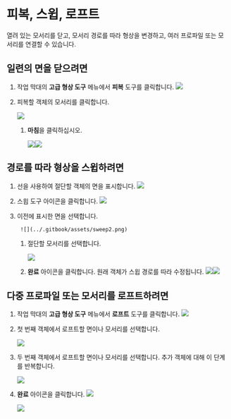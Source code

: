 # 피복, 스윕, 로프트

열려 있는 모서리를 닫고, 모서리 경로를 따라 형상을 변경하고, 여러 프로파일 또는 모서리를 연결할 수 있습니다.

## 일련의 면을 닫으려면

1. 작업 막대의 **고급 형상 도구** 메뉴에서 **피복** 도구를 클릭합니다. ![](<../.gitbook/assets/cover-tool (1).png>)
2. 피복할 객체의 모서리를 클릭합니다.

   ![](../.gitbook/assets/cover\_tool1.png)

   1. **마침**을 클릭하십시오.

      ![](<../.gitbook/assets/guid-e23d787e-5f90-4de1-b690-03306f0cb4b2-low (1) (1) (2).png>)![](../.gitbook/assets/cover-finish.PNG)

## 경로를 따라 형상을 스윕하려면

1. 선을 사용하여 절단할 객체의 면을 표시합니다. ![](../.gitbook/assets/sweep.png)
2. 스윕 도구 아이콘을 클릭합니다. ![](<../.gitbook/assets/sweep-tool (1).png>)
3. 이전에 표시한 면을 선택합니다.

   ```
    ![](../.gitbook/assets/sweep2.png)
   ```

   1. 절단할 모서리를 선택합니다.

      ![](../.gitbook/assets/sweep3.png)
   2. **완료** 아이콘을 클릭합니다. 원래 객체가 스윕 경로를 따라 수정됩니다. ![](../.gitbook/assets/sweep4.png)![](<../.gitbook/assets/guid-e23d787e-5f90-4de1-b690-03306f0cb4b2-low (1) (1) (1).png>)

## 다중 프로파일 또는 모서리를 로프트하려면

1. 작업 막대의 **고급 형상 도구** 메뉴에서 **로프트** 도구를 클릭합니다. ![](<../.gitbook/assets/loft-tool (1).png>)
2. 첫 번째 객체에서 로프트할 면이나 모서리를 선택합니다.

   ![](../.gitbook/assets/loft1.png)
3. 두 번째 객체에서 로프트할 면이나 모서리를 선택합니다. 추가 객체에 대해 이 단계를 반복합니다.

   ![](../.gitbook/assets/loft2.png)
4. **완료** 아이콘을 클릭합니다. ![](<../.gitbook/assets/guid-e23d787e-5f90-4de1-b690-03306f0cb4b2-low (1) (1) (2) (1).png>)

   ![](../.gitbook/assets/loft3.png)
